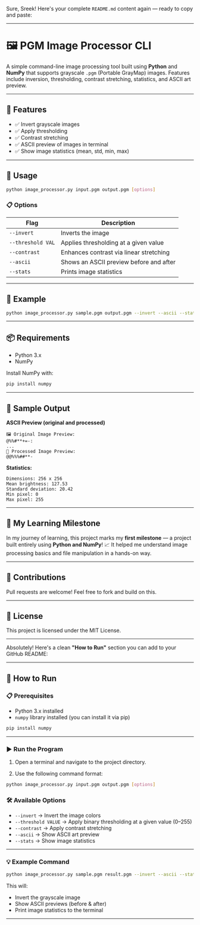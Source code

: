 Sure, Sreek! Here's your complete `README.md` content again — ready to copy and paste:

---

# 🖼️ PGM Image Processor CLI

A simple command-line image processing tool built using **Python** and **NumPy** that supports grayscale `.pgm` (Portable GrayMap) images. Features include inversion, thresholding, contrast stretching, statistics, and ASCII art preview.

---

## 📌 Features

* ✅ Invert grayscale images
* ✅ Apply thresholding
* ✅ Contrast stretching
* ✅ ASCII preview of images in terminal
* ✅ Show image statistics (mean, std, min, max)

---

## 📂 Usage

```bash
python image_processor.py input.pgm output.pgm [options]
```

### 📋 Options

| Flag              | Description                             |
| ----------------- | --------------------------------------- |
| `--invert`        | Inverts the image                       |
| `--threshold VAL` | Applies thresholding at a given value   |
| `--contrast`      | Enhances contrast via linear stretching |
| `--ascii`         | Shows an ASCII preview before and after |
| `--stats`         | Prints image statistics                 |

---

## 🚀 Example

```bash
python image_processor.py sample.pgm output.pgm --invert --ascii --stats
```

---

## 📦 Requirements

* Python 3.x
* NumPy

Install NumPy with:

```bash
pip install numpy
```

---

## 📁 Sample Output

**ASCII Preview (original and processed)**

```
🖼️ Original Image Preview:
@%%#**+=-:
...
🎨 Processed Image Preview:
@@%%%##**-
```

**Statistics:**

```
Dimensions: 256 x 256  
Mean brightness: 127.53  
Standard deviation: 20.42  
Min pixel: 0  
Max pixel: 255  
```

---

## 🎯 My Learning Milestone

In my journey of learning, this project marks my **first milestone** — a project built entirely using **Python and NumPy**! 📈
It helped me understand image processing basics and file manipulation in a hands-on way.

---

## 🤝 Contributions

Pull requests are welcome! Feel free to fork and build on this.

---

## 📄 License

This project is licensed under the MIT License.

---
Absolutely! Here's a clean **"How to Run"** section you can add to your GitHub README:

---

## 🚀 How to Run

### 📋 Prerequisites

* Python 3.x installed
* `numpy` library installed (you can install it via pip)

```bash
pip install numpy
```

---

### ▶️ Run the Program

1. Open a terminal and navigate to the project directory.

2. Use the following command format:

```bash
python image_processor.py input.pgm output.pgm [options]
```

### 🛠️ Available Options

* `--invert` → Invert the image colors
* `--threshold VALUE` → Apply binary thresholding at a given value (0–255)
* `--contrast` → Apply contrast stretching
* `--ascii` → Show ASCII art preview
* `--stats` → Show image statistics

---

### 💡 Example Command

```bash
python image_processor.py sample.pgm result.pgm --invert --ascii --stats
```

This will:

* Invert the grayscale image
* Show ASCII previews (before & after)
* Print image statistics to the terminal

---


